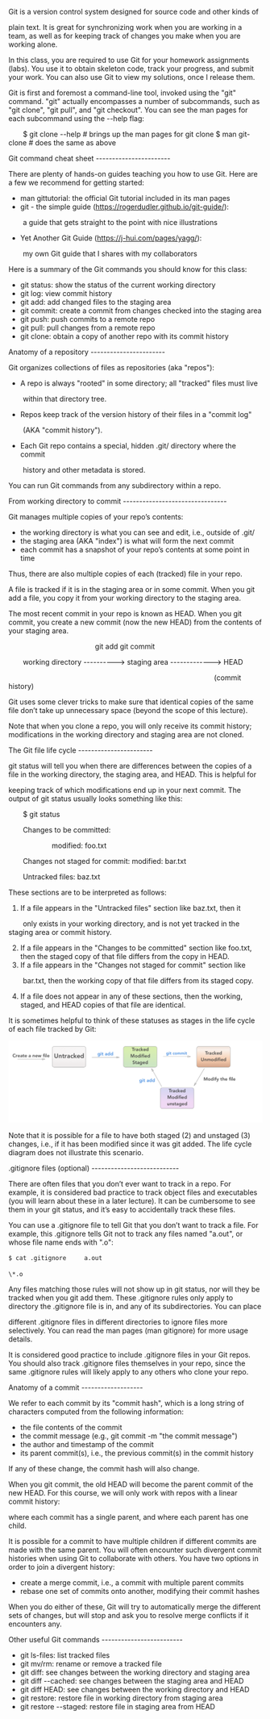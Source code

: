 Git is a version control system designed for source code and other kinds of

plain text.  It is great for synchronizing work when you are working in a team, as well as for keeping track of changes you make when you are working alone.

In this class, you are required to use Git for your homework assignments (labs). You use it to obtain skeleton code, track your progress, and submit your work. You can also use Git to view my solutions, once I release them.

Git is first and foremost a command-line tool, invoked using the "git" command. "git" actually encompasses a number of subcommands, such as "git clone", "git pull", and "git checkout".  You can see the man pages for each subcommand using the --help flag:

`    `$ git clone --help  # brings up the man pages for git clone     $ man git-clone     # does the same as above

Git command cheat sheet -----------------------

There are plenty of hands-on guides teaching you how to use Git.  Here are a few we recommend for getting started:

- man gittutorial: the official Git tutorial included in its man pages
- git - the simple guide (https://rogerdudler.github.io/git-guide/):

`    `a guide that gets straight to the point with nice illustrations

- Yet Another Git Guide (https://j-hui.com/pages/yagg/):

`    `my own Git guide that I shares with my collaborators

Here is a summary of the Git commands you should know for this class:

- git status: show the status of the current working directory
- git log: view commit history
- git add: add changed files to the staging area
- git commit: create a commit from changes checked into the staging area
- git push: push commits to a remote repo
- git pull: pull changes from a remote repo
- git clone: obtain a copy of another repo with its commit history

Anatomy of a repository -----------------------

Git organizes collections of files as repositories (aka "repos"):

- A repo is always "rooted" in some directory; all "tracked" files must live

`    `within that directory tree.

- Repos keep track of the version history of their files in a "commit log"

`    `(AKA "commit history").

- Each Git repo contains a special, hidden .git/ directory where the commit

`    `history and other metadata is stored.

You can run Git commands from any subdirectory within a repo.

From working directory to commit --------------------------------

Git manages multiple copies of your repo’s contents:

- the working directory is what you can see and edit, i.e., outside of .git/
- the staging area (AKA "index") is what will form the next commit
- each commit has a snapshot of your repo’s contents at some point in time

Thus, there are also multiple copies of each (tracked) file in your repo.

A file is tracked if it is in the staging area or in some commit.  When you git add a file, you copy it from your working directory to the staging area.

The most recent commit in your repo is known as HEAD.  When you git commit, you create a new commit (now the new HEAD) from the contents of your staging area.

`                        `git add                  git commit

`    `working directory ----------> staging area -------------> HEAD

`                                                         `(commit history)

Git uses some clever tricks to make sure that identical copies of the same file don’t take up unnecessary space (beyond the scope of this lecture).

Note that when you clone a repo, you will only receive its commit history; modifications in the working directory and staging area are not cloned.

The Git file life cycle -----------------------

git status will tell you when there are differences between the copies of a file in the working directory, the staging area, and HEAD.  This is helpful for

keeping track of which modifications end up in your next commit.  The output of git status usually looks something like this:

`    `$ git status

`    `Changes to be committed:

`            `modified:   foo.txt

`    `Changes not staged for commit:             modified:   bar.txt

`    `Untracked files:             baz.txt

These sections are to be interpreted as follows:

1) If a file appears in the "Untracked files" section like baz.txt, then it

`    `only exists in your working directory, and is not yet tracked in the staging     area or commit history.

2) If a file appears in the "Changes to be committed" section like foo.txt,     then the staged copy of that file differs from the copy in HEAD.
2) If a file appears in the "Changes not staged for commit" section like

`    `bar.txt, then the working copy of that file differs from its staged copy.

4) If a file does not appear in any of these sections, then the working,     staged, and HEAD copies of that file are identical.

It is sometimes helpful to think of these statuses as stages in the life cycle of each file tracked by Git:

![git-create-new-file.png](../images/git.png)

Note that it is possible for a file to have both staged (2) and unstaged (3) changes, i.e., if it has been modified since it was git added.  The life cycle diagram does not illustrate this scenario.

.gitignore files (optional) ---------------------------

There are often files that you don’t ever want to track in a repo.  For example, it is considered bad practice to track object files and executables (you will learn about these in a later lecture).  It can be cumbersome to see them in your git status, and it’s easy to accidentally track these files.

You can use a .gitignore file to tell Git that you don’t want to track a file. For example, this .gitignore tells Git not to track any files named "a.out", or whose file name ends with ".o":

	$ cat .gitignore     a.out

	\*.o

Any files matching those rules will not show up in git status, nor will they be tracked when you git add them.  These .gitignore rules only apply to directory the .gitignore file is in, and any of its subdirectories.  You can place

different .gitignore files in different directories to ignore files more selectively.  You can read the man pages (man gitignore) for more usage details.

It is considered good practice to include .gitignore files in your Git repos. You should also track .gitignore files themselves in your repo, since the same .gitignore rules will likely apply to any others who clone your repo.

Anatomy of a commit -------------------

We refer to each commit by its "commit hash", which is a long string of characters computed from the following information:

- the file contents of the commit
- the commit message (e.g., git commit -m "the commit message")
- the author and timestamp of the commit
- its parent commit(s), i.e., the previous commit(s) in the commit history

If any of these change, the commit hash will also change.

When you git commit, the old HEAD will become the parent commit of the new HEAD. For this course, we will only work with repos with a linear commit history:

where each commit has a single parent, and where each parent has one child.

It is possible for a commit to have multiple children if different commits are made with the same parent.  You will often encounter such divergent commit histories when using Git to collaborate with others.  You have two options in order to join a divergent history:

- create a merge commit, i.e., a commit with multiple parent commits
- rebase one set of commits onto another, modifying their commit hashes

When you do either of these, Git will try to automatically merge the different sets of changes, but will stop and ask you to resolve merge conflicts if it encounters any.

Other useful Git commands -------------------------

- git ls-files: list tracked files
- git mv/rm: rename or remove a tracked file
- git diff: see changes between the working directory and staging area
- git diff --cached: see changes between the staging area and HEAD
- git diff HEAD: see changes between the working directory and HEAD
- git restore: restore file in working directory from staging area
- git restore --staged: restore file in staging area from HEAD

